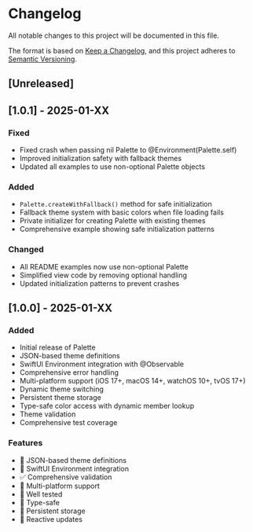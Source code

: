 # Changelog

All notable changes to this project will be documented in this file.

The format is based on [Keep a Changelog](https://keepachangelog.com/en/1.0.0/),
and this project adheres to [Semantic Versioning](https://semver.org/spec/v2.0.0.html).

## [Unreleased]

## [1.0.1] - 2025-01-XX

### Fixed
- Fixed crash when passing nil Palette to @Environment(Palette.self)
- Improved initialization safety with fallback themes
- Updated all examples to use non-optional Palette objects

### Added
- `Palette.createWithFallback()` method for safe initialization
- Fallback theme system with basic colors when file loading fails
- Private initializer for creating Palette with existing themes
- Comprehensive example showing safe initialization patterns

### Changed
- All README examples now use non-optional Palette
- Simplified view code by removing optional handling
- Updated initialization patterns to prevent crashes

## [1.0.0] - 2025-01-XX

### Added
- Initial release of Palette
- JSON-based theme definitions
- SwiftUI Environment integration with @Observable
- Comprehensive error handling
- Multi-platform support (iOS 17+, macOS 14+, watchOS 10+, tvOS 17+)
- Dynamic theme switching
- Persistent theme storage
- Type-safe color access with dynamic member lookup
- Theme validation
- Comprehensive test coverage

### Features
- 🎨 JSON-based theme definitions
- 🔄 SwiftUI Environment integration
- ✅ Comprehensive validation
- 📱 Multi-platform support
- 🧪 Well tested
- 🎯 Type-safe
- 💾 Persistent storage
- 🌊 Reactive updates
